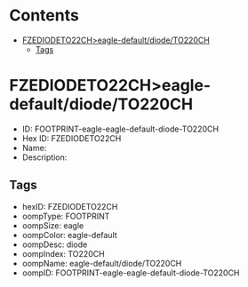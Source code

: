 



Contents
========

* [FZEDIODETO22CH>eagle-default/diode/TO220CH](#fzediodeto22cheagle-defaultdiodeto220ch)
	* [Tags](#tags)

# FZEDIODETO22CH>eagle-default/diode/TO220CH

- ID: FOOTPRINT-eagle-eagle-default-diode-TO220CH
- Hex ID: FZEDIODETO22CH
- Name: 
- Description: 

## Tags

- hexID: FZEDIODETO22CH
- oompType: FOOTPRINT
- oompSize: eagle
- oompColor: eagle-default
- oompDesc: diode
- oompIndex: TO220CH
- oompName: eagle-default/diode/TO220CH
- oompID: FOOTPRINT-eagle-eagle-default-diode-TO220CH

